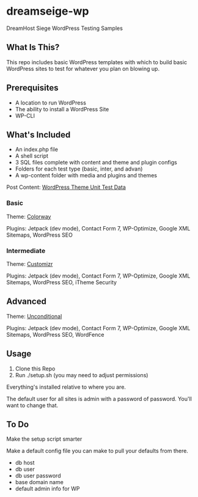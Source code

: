 # dreamseige-wp
DreamHost Siege WordPress Testing Samples

## What Is This?

This repo includes basic WordPress templates with which to build basic WordPress sites to test for whatever you plan on blowing up.

## Prerequisites

* A location to run WordPress
* The ability to install a WordPress Site
* WP-CLI

## What's Included

* An index.php file
* A shell script
* 3 SQL files complete with content and theme and plugin configs
* Folders for each test type (basic, inter, and advan)
* A wp-content folder with media and plugins and themes
			
Post Content: [WordPress Theme Unit Test Data](https://wpcom-themes.svn.automattic.com/demo/theme-unit-test-data.xml)

### Basic

Theme: [Colorway](https://wordpress.org/themes/colorway/)

Plugins: Jetpack (dev mode), Contact Form 7, WP-Optimize, Google XML Sitemaps, WordPress SEO

### Intermediate

Theme: [Customizr](https://wordpress.org/themes/customizr/)

Plugins: Jetpack (dev mode), Contact Form 7, WP-Optimize, Google XML Sitemaps, WordPress SEO, iTheme Security

## Advanced

Theme: [Unconditional](https://wordpress.org/themes/unconditional/)

Plugins: Jetpack (dev mode), Contact Form 7, WP-Optimize, Google XML Sitemaps, WordPress SEO, WordFence

## Usage

1. Clone this Repo
3. Run ./setup.sh (you may need to adjust permissions)

Everything's installed relative to where you are.

The default user for all sites is admin with a password of password. You'll want to change that.

## To Do

Make the setup script smarter

Make a default config file you can make to pull your defaults from there.

* db host
* db user
* db user password
* base domain name
* default admin info for WP